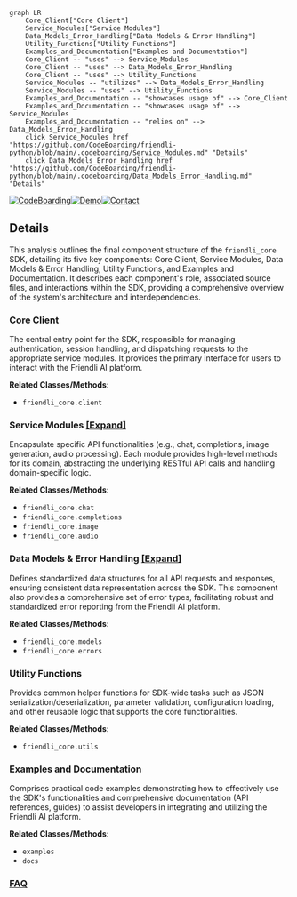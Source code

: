 ```mermaid
graph LR
    Core_Client["Core Client"]
    Service_Modules["Service Modules"]
    Data_Models_Error_Handling["Data Models & Error Handling"]
    Utility_Functions["Utility Functions"]
    Examples_and_Documentation["Examples and Documentation"]
    Core_Client -- "uses" --> Service_Modules
    Core_Client -- "uses" --> Data_Models_Error_Handling
    Core_Client -- "uses" --> Utility_Functions
    Service_Modules -- "utilizes" --> Data_Models_Error_Handling
    Service_Modules -- "uses" --> Utility_Functions
    Examples_and_Documentation -- "showcases usage of" --> Core_Client
    Examples_and_Documentation -- "showcases usage of" --> Service_Modules
    Examples_and_Documentation -- "relies on" --> Data_Models_Error_Handling
    click Service_Modules href "https://github.com/CodeBoarding/friendli-python/blob/main/.codeboarding/Service_Modules.md" "Details"
    click Data_Models_Error_Handling href "https://github.com/CodeBoarding/friendli-python/blob/main/.codeboarding/Data_Models_Error_Handling.md" "Details"
```

[![CodeBoarding](https://img.shields.io/badge/Generated%20by-CodeBoarding-9cf?style=flat-square)](https://github.com/CodeBoarding/CodeBoarding)[![Demo](https://img.shields.io/badge/Try%20our-Demo-blue?style=flat-square)](https://www.codeboarding.org/diagrams)[![Contact](https://img.shields.io/badge/Contact%20us%20-%20contact@codeboarding.org-lightgrey?style=flat-square)](mailto:contact@codeboarding.org)

## Details

This analysis outlines the final component structure of the `friendli_core` SDK, detailing its five key components: Core Client, Service Modules, Data Models & Error Handling, Utility Functions, and Examples and Documentation. It describes each component's role, associated source files, and interactions within the SDK, providing a comprehensive overview of the system's architecture and interdependencies.

### Core Client
The central entry point for the SDK, responsible for managing authentication, session handling, and dispatching requests to the appropriate service modules. It provides the primary interface for users to interact with the Friendli AI platform.


**Related Classes/Methods**:

- `friendli_core.client`


### Service Modules [[Expand]](./Service_Modules.md)
Encapsulate specific API functionalities (e.g., chat, completions, image generation, audio processing). Each module provides high-level methods for its domain, abstracting the underlying RESTful API calls and handling domain-specific logic.


**Related Classes/Methods**:

- `friendli_core.chat`
- `friendli_core.completions`
- `friendli_core.image`
- `friendli_core.audio`


### Data Models & Error Handling [[Expand]](./Data_Models_Error_Handling.md)
Defines standardized data structures for all API requests and responses, ensuring consistent data representation across the SDK. This component also provides a comprehensive set of error types, facilitating robust and standardized error reporting from the Friendli AI platform.


**Related Classes/Methods**:

- `friendli_core.models`
- `friendli_core.errors`


### Utility Functions
Provides common helper functions for SDK-wide tasks such as JSON serialization/deserialization, parameter validation, configuration loading, and other reusable logic that supports the core functionalities.


**Related Classes/Methods**:

- `friendli_core.utils`


### Examples and Documentation
Comprises practical code examples demonstrating how to effectively use the SDK's functionalities and comprehensive documentation (API references, guides) to assist developers in integrating and utilizing the Friendli AI platform.


**Related Classes/Methods**:

- `examples`
- `docs`




### [FAQ](https://github.com/CodeBoarding/GeneratedOnBoardings/tree/main?tab=readme-ov-file#faq)
